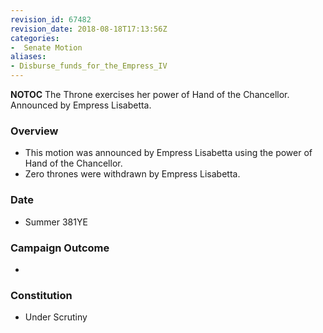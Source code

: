 ```yaml
---
revision_id: 67482
revision_date: 2018-08-18T17:13:56Z
categories:
-  Senate Motion
aliases:
- Disburse_funds_for_the_Empress_IV
---
```


__NOTOC__ The Throne exercises her power of Hand of the Chancellor.
Announced by Empress Lisabetta.

### Overview
* This motion was announced by Empress Lisabetta using the power of Hand of the Chancellor. 
* Zero thrones were withdrawn by Empress Lisabetta.

### Date
* Summer 381YE

### Campaign Outcome
* 
### Constitution
* Under Scrutiny

